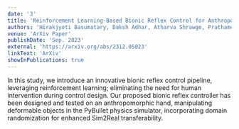 ```yaml
---
date: '3'
title: 'Reinforcement Learning-Based Bionic Reflex Control for Anthropomorphic Robotic Grasping exploiting Domain Randomization'
authors: 'Hirakjyoti Basumatary, Daksh Adhar, Atharva Shrawge, Prathamesh Kanbaskar, Shyamanta M. Hazarika'
venue: 'ArXiv Paper'
publishDate: 'Sep. 2023'
external: 'https://arxiv.org/abs/2312.05023'
linkText: 'ArXiv'
showInPublications: true
---
```


 In this study, we introduce an innovative bionic reflex control pipeline, leveraging reinforcement learning; eliminating the need for human intervention during control design. Our proposed bionic reflex controller has been designed and tested on an anthropomorphic hand, manipulating deformable objects in the PyBullet physics simulator, incorporating domain randomization for enhanced Sim2Real transferability.